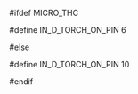 #ifdef MICRO_THC

#define IN_D_TORCH_ON_PIN      6

#else

#define IN_D_TORCH_ON_PIN      10

#endif


